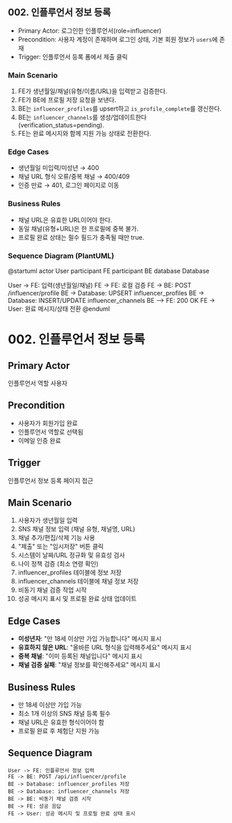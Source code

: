 ## 002. 인플루언서 정보 등록

- Primary Actor: 로그인한 인플루언서(role=influencer)
- Precondition: 사용자 계정이 존재하며 로그인 상태, 기본 회원 정보가 `users`에 존재
- Trigger: 인플루언서 등록 폼에서 제출 클릭

### Main Scenario
1. FE가 생년월일/채널(유형/이름/URL)을 입력받고 검증한다.
2. FE가 BE에 프로필 저장 요청을 보낸다.
3. BE는 `influencer_profiles`를 upsert하고 `is_profile_complete`를 갱신한다.
4. BE는 `influencer_channels`를 생성/업데이트한다(verification_status=pending).
5. FE는 완료 메시지와 함께 지원 가능 상태로 전환한다.

### Edge Cases
- 생년월일 미입력/미성년 → 400
- 채널 URL 형식 오류/중복 채널 → 400/409
- 인증 만료 → 401, 로그인 페이지로 이동

### Business Rules
- 채널 URL은 유효한 URL이어야 한다.
- 동일 채널(유형+URL)은 한 프로필에 중복 불가.
- 프로필 완료 상태는 필수 필드가 충족될 때만 true.

### Sequence Diagram (PlantUML)
@startuml
actor User
participant FE
participant BE
database Database

User -> FE: 입력(생년월일/채널)
FE -> FE: 로컬 검증
FE -> BE: POST /influencer/profile
BE -> Database: UPSERT influencer_profiles
BE -> Database: INSERT/UPDATE influencer_channels
BE --> FE: 200 OK
FE -> User: 완료 메시지/상태 전환
@enduml




# 002. 인플루언서 정보 등록

## Primary Actor
인플루언서 역할 사용자

## Precondition
- 사용자가 회원가입 완료
- 인플루언서 역할로 선택됨
- 이메일 인증 완료

## Trigger
인플루언서 정보 등록 페이지 접근

## Main Scenario
1. 사용자가 생년월일 입력
2. SNS 채널 정보 입력 (채널 유형, 채널명, URL)
3. 채널 추가/편집/삭제 기능 사용
4. "제출" 또는 "임시저장" 버튼 클릭
5. 시스템이 날짜/URL 정규화 및 유효성 검사
6. 나이 정책 검증 (최소 연령 확인)
7. influencer_profiles 테이블에 정보 저장
8. influencer_channels 테이블에 채널 정보 저장
9. 비동기 채널 검증 작업 시작
10. 성공 메시지 표시 및 프로필 완료 상태 업데이트

## Edge Cases
- **미성년자**: "만 18세 이상만 가입 가능합니다" 메시지 표시
- **유효하지 않은 URL**: "올바른 URL 형식을 입력해주세요" 메시지 표시
- **중복 채널**: "이미 등록된 채널입니다" 메시지 표시
- **채널 검증 실패**: "채널 정보를 확인해주세요" 메시지 표시

## Business Rules
- 만 18세 이상만 가입 가능
- 최소 1개 이상의 SNS 채널 등록 필수
- 채널 URL은 유효한 형식이어야 함
- 프로필 완료 후 체험단 지원 가능

## Sequence Diagram
```plantuml
User -> FE: 인플루언서 정보 입력
FE -> BE: POST /api/influencer/profile
BE -> Database: influencer_profiles 저장
BE -> Database: influencer_channels 저장
BE -> BE: 비동기 채널 검증 시작
BE -> FE: 성공 응답
FE -> User: 성공 메시지 및 프로필 완료 상태 표시
```